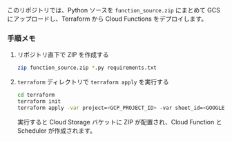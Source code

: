 このリポジトリでは、Python ソースを `function_source.zip` にまとめて GCS にアップロードし、Terraform から Cloud Functions をデプロイします。

### 手順メモ
1. リポジトリ直下で ZIP を作成する
   ```bash
   zip function_source.zip *.py requirements.txt
   ```
2. `terraform` ディレクトリで `terraform apply` を実行する
   ```bash
   cd terraform
   terraform init
   terraform apply -var project=<GCP_PROJECT_ID> -var sheet_id=<GOOGLE_SHEET_ID>
   ```
   実行すると Cloud Storage バケットに ZIP が配置され、Cloud Function と Scheduler が作成されます。

